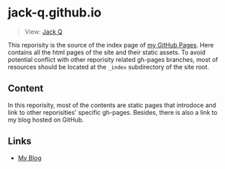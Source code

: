 jack-q.github.io
================

> View: [Jack Q](http://jack-q.github.io/)

This reporisity is the source of the index
 page of [my GitHub Pages](http://jack-q.github.io/).
Here contains all the html pages of the site and their
static assets. To avoid potential conflict with other 
reporisity related gh-pages branches, most of resources
should be located at the `_index` subdirectory of the
site root.

Content
-------

In this reporisity, most of the contents are static pages
that introdoce and link to other reporisities' specific gh-pages.
Besides, there is also a link to my blog hosted on GitHub.

Links
-----

 * [My Blog](http://jack-q.github.io/blog/)
